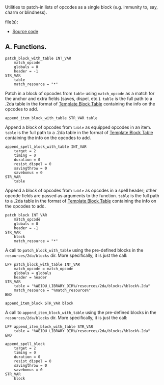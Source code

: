 Utilities to patch-in lists of opcodes as a single block (e.g. immunity to, say, charm or blindness).

file(s):

* [Source code](../../blocks.tpa)

## A. Functions.

```weidu
patch_block_with_table INT_VAR
    match_opcode
    globals = 0
    header = -1
STR_VAR
    table
    match_resource = "*"
```

Patch in a block of opcodes from `table` using `match_opcode` as a match for the anchor and extra fields (saves, dispel, etc.). `table` is the full path to a .2da table in the format of [Template Block Table](../../resources/2da/blocks/templates/blocks.2da) containing the info on the opcodes to add.

`append_item_block_with_table STR_VAR table`

Append a block of opcodes from `table` as equipped opcodes in an item. `table` is the full path to a .2da table in the format of [Template Block Table](../../resources/2da/blocks/templates/blocks.2da) containing the info on the opcodes to add.

```weidu
append_spell_block_with_table INT_VAR
    target = 2
    timing = 0
    duration = 0
    resist_dispel = 0
    savingthrow = 0
    savebonus = 0
STR_VAR
    table
```

Append a block of opcodes from `table` as opcodes in a spell header; other opcode fields are passed as arguments to the function. `table` is the full path to a .2da table in the format of [Template Block Table](../../resources/2da/blocks/templates/blocks.2da) containing the info on the opcodes to add.

```weidu
patch_block INT_VAR
    match_opcode
    globals = 0
    header = -1
STR_VAR
    block
    match_resource = "*"
```

A call to `patch_block_with_table` using the pre-defined blocks in the `resources/2da/blocks` dir. More specifically, it is just the call:

```weidu
LPF patch_block_with_table INT_VAR
    match_opcode = match_opcode
    globals = globals
    header = header
STR_VAR
    table = "%WEIDU_LIBRARY_DIR%/resources/2da/blocks/%block%.2da"
    match_resource = "%match_resource%"
END
```

`append_item_block STR_VAR block`

A call to `append_item_block_with_table` using the pre-defined blocks in the `resources/2da/blocks` dir. More specifically, it is just the call:

```weidu
LPF append_item_block_with_table STR_VAR
    table = "%WEIDU_LIBRARY_DIR%/resources/2da/blocks/%block%.2da"
END
```

```weidu
append_spell_block
    target = 2
    timing = 0
    duration = 0
    resist_dispel = 0
    savingthrow = 0
    savebonus = 0
STR_VAR
    block
```
